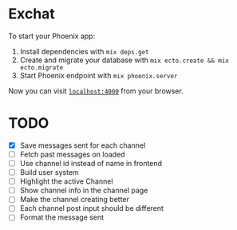 # Exchat

To start your Phoenix app:

  1. Install dependencies with `mix deps.get`
  2. Create and migrate your database with `mix ecto.create && mix ecto.migrate`
  3. Start Phoenix endpoint with `mix phoenix.server`

Now you can visit [`localhost:4000`](http://localhost:4000) from your browser.

# TODO

- [x] Save messages sent for each channel
- [ ] Fetch past messages on loaded
- [ ] Use channel id instead of name in frontend
- [ ] Build user system
- [ ] Highlight the active Channel
- [ ] Show channel info in the channel page
- [ ] Make the channel creating better
- [ ] Each channel post input should be different
- [ ] Format the message sent
